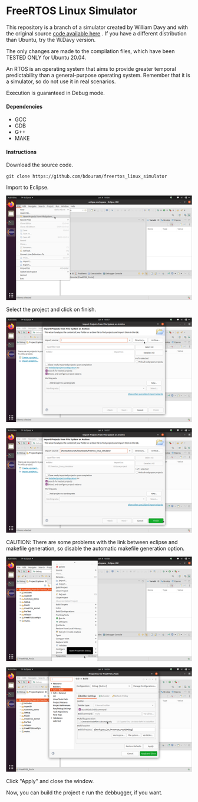 # FreeRTOS Linux Simulator

This repository is a branch of a simulator created by William Davy and with the original source [code available here](https://www.freertos.org/FreeRTOS-simulator-for-Linux.html) . If you have a different distribution than Ubuntu, try the W.Davy version.

The only changes are made to the compilation files, which have been TESTED ONLY for Ubuntu 20.04.

An RTOS is an operating system that aims to provide greater temporal predictability than a general-purpose operating system. Remember that it is a simulator, so do not use it in real scenarios.



Execution is guaranteed in Debug mode.

#### Dependencies
  - GCC 
  - GDB
  - G++
  - MAKE

#### Instructions

Download the source code.
```
git clone https://github.com/bdouram/freertos_linux_simulator
```

Import to Eclipse.

![Importing to eclipse](./.images/01.png)


Select the project and click on finish.

![Selecting project](./.images/02.png)

![Selecting project](./.images/03.png)

CAUTION: There are some problems with the link between eclipse and makefile generation, so disable the automatic makefile generation option.

![Caution](./.images/04.png)

![Caution](./.images/05.png)

Click "Apply" and close the window.

Now, you can build the project e run the debbugger, if you want.